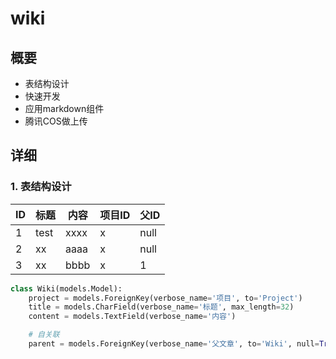 # wiki

## 概要

- 表结构设计
- 快速开发
- 应用markdown组件
- 腾讯COS做上传

## 详细

### 1. 表结构设计

| ID   | 标题 | 内容 | 项目ID | 父ID |
| ---- | ---- | ---- | ------ | ---- |
| 1    | test | xxxx | x      | null |
| 2    | xx   | aaaa | x      | null |
| 3    | xx   | bbbb | x      | 1    |

```python
class Wiki(models.Model):
    project = models.ForeignKey(verbose_name='项目', to='Project')
    title = models.CharField(verbose_name='标题', max_length=32)
    content = models.TextField(verbose_name='内容')

    # 自关联
    parent = models.ForeignKey(verbose_name='父文章', to='Wiki', null=True, blank=True, related_name='children')
```

